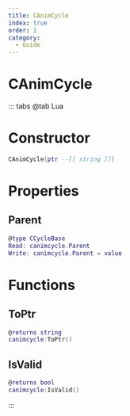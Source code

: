```yaml
---
title: CAnimCycle
index: true
order: 2
category:
  - Guide
---
```


# CAnimCycle

::: tabs
@tab Lua
# Constructor
```lua
CAnimCycle(ptr --[[ string ]])
```
# Properties
## Parent 
```lua
@type CCycleBase
Read: canimcycle.Parent
Write: canimcycle.Parent = value
```
# Functions
## ToPtr
```lua
@returns string
canimcycle:ToPtr()
```
## IsValid
```lua
@returns bool
canimcycle:IsValid()
```

:::